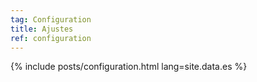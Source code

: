 ```yaml
---
tag: Configuration
title: Ajustes
ref: configuration
---
```


{% include posts/configuration.html lang=site.data.es %}
